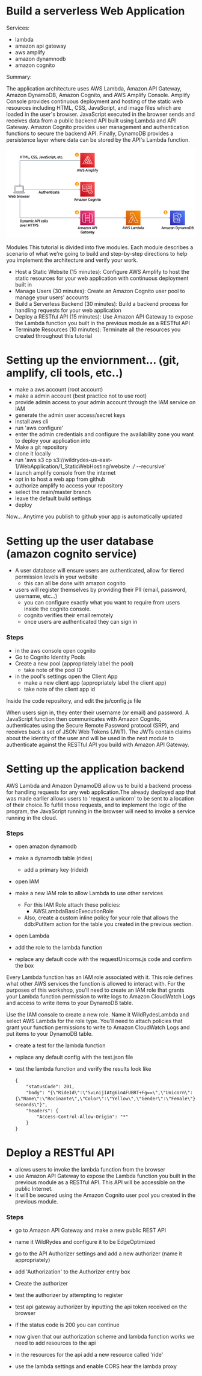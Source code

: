 # Build a serverless Web Application

Services:

- lambda
- amazon api gateway
- aws amplify
- amazon dynamnodb
- amazon cognito

Summary:

The application architecture uses AWS Lambda, Amazon API Gateway, Amazon DynamoDB, Amazon Cognito, and AWS Amplify Console. Amplify Console provides continuous deployment and hosting of the static web resources including HTML, CSS, JavaScript, and image files which are loaded in the user's browser. JavaScript executed in the browser sends and receives data from a public backend API built using Lambda and API Gateway. Amazon Cognito provides user management and authentication functions to secure the backend API. Finally, DynamoDB provides a persistence layer where data can be stored by the API's Lambda function.

![Architecture](Serverless_Architecture.d930970c77b382db6e0395198aacccd8a27fefb7.png)

Modules
This tutorial is divided into five modules. Each module describes a scenario of what we're going to build and step-by-step directions to help you implement the architecture and verify your work.

- Host a Static Website (15 minutes): Configure AWS Amplify to host the static resources for your web application with continuous deployment built in
- Manage Users (30 minutes): Create an Amazon Cognito user pool to manage your users' accounts
- Build a Serverless Backend (30 minutes): Build a backend process for handling requests for your web application
- Deploy a RESTful API (15 minutes): Use Amazon API Gateway to expose the Lambda function you built in the previous module as a RESTful API
- Terminate Resources (10 minutes): Terminate all the resources you created throughout this tutorial

# Setting up the enviornment... (git, amplify, cli tools, etc..)

- make a aws account (root account)
- make a admin account (best practice not to use root)
- provide admin access to your admin account through the IAM service on IAM
- generate the admin user access/secret keys
- install aws cli
- run 'aws configure'
- enter the admin credentials and configure the availability zone you want to deploy your application into
- Make a git repository
- clone it locally
- run 'aws s3 cp s3://wildrydes-us-east-1/WebApplication/1_StaticWebHosting/website ./ --recursive'
- launch amplify console from the internet
- opt in to host a web app from github
- authorize amplify to access your repository
- select the main/master branch
- leave the default build settings
- deploy

Now... Anytime you publish to github your app is automatically updated

# Setting up the user database (amazon cognito service)

- A user database will ensure users are authenticated, allow for tiered permission levels in your website
  - this can all be done with amazon cognito
- users will register themselves by providing their PII (email, password, username, etc...)
  - you can configure exactly what you want to require from users inside the cognito console.
  - cognito verifies their email remotely
  - once users are authenticated they can sign in

### Steps

- in the aws console open cognito
- Go to Cognito Identity Pools
- Create a new pool (appropriately label the pool)
  - take note of the pool ID
- in the pool's settings open the Client App
  - make a new client app (appropriately label the client app)
  - take note of the client app id

Inside the code repository, and edit the js/config.js file

When users sign in, they enter their username (or email) and password. A JavaScript function then communicates with Amazon Cognito, authenticates using the Secure Remote Password protocol (SRP), and receives back a set of JSON Web Tokens (JWT). The JWTs contain claims about the identity of the user and will be used in the next module to authenticate against the RESTful API you build with Amazon API Gateway.

# Setting up the application backend

AWS Lambda and Amazon DynamoDB allow us to build a backend process for handling requests for any web application.The already deployed app that was made earlier allows users to 'request a unicorn' to be sent to a location of their choice.To fulfill those requests, and to implement the logic of the program, the JavaScript running in the browser will need to invoke a service running in the cloud.

### Steps

- open amazon dynamodb
- make a dynamodb table (rides)
  - add a primary key (rideid)

- open IAM
- make a new IAM role to allow Lambda to use other services
  - For this IAM Role attach these policies:
    - AWSLambdaBasicExecutionRole
  - Also, create a custom inline policy for your role that allows the ddb:PutItem action for the table you created in the previous section.

- open Lambda
- add the role to the lambda function
- replace any default code with the requestUnicorns.js code and confirm the box

Every Lambda function has an IAM role associated with it. This role defines what other AWS services the function is allowed to interact with. For the purposes of this workshop, you'll need to create an IAM role that grants your Lambda function permission to write logs to Amazon CloudWatch Logs and access to write items to your DynamoDB table.

Use the IAM console to create a new role. Name it WildRydesLambda and select AWS Lambda for the role type. You'll need to attach policies that grant your function permissions to write to Amazon CloudWatch Logs and put items to your DynamoDB table.

- create a test for the lambda function
- replace any default config with the test.json file
- test the lambda function and verify the results look like

    ```
    {
        "statusCode": 201,
        "body": "{\"RideId\":\"SvLnijIAtg6inAFUBRT+Fg==\",\"Unicorn\":{\"Name\":\"Rocinante\",\"Color\":\"Yellow\",\"Gender\":\"Female\"},\"Eta\":\"30 seconds\"}",
        "headers": {
            "Access-Control-Allow-Origin": "*"
        }
    }

# Deploy a RESTful API 

- allows users to invoke the lambda function from the browser
- use Amazon API Gateway to expose the Lambda function you built in the previous module as a RESTful API. This API will be accessible on the public Internet.
- It will be secured using the Amazon Cognito user pool you created in the previous module.

### Steps 

- go to Amazon API Gateway and make a new public REST API 
- name it WildRydes and configure it to be EdgeOptimized
- go to the API Authorizer settings and add a new authorizer (name it appropriately)
- add 'Authorization' to the Authorizer entry box
- Create the authorizer
- test the authorizer by attempting to register
- test api gateway authorizer by inputting the api token received on the browser
- if the status code is 200 you can continue

- now given that our authorization scheme and lambda function works we need to add resources to the api
- in the resources for the api add a new resource called 'ride'
- use the lambda settings and enable CORS hear  the lambda proxy
